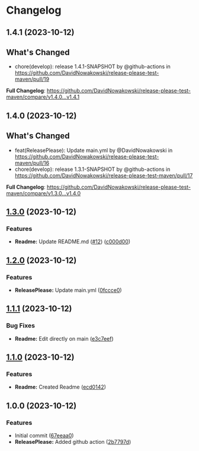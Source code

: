 # Changelog

## 1.4.1 (2023-10-12)

## What's Changed
* chore(develop): release 1.4.1-SNAPSHOT by @github-actions in https://github.com/DavidNowakowski/release-please-test-maven/pull/19


**Full Changelog**: https://github.com/DavidNowakowski/release-please-test-maven/compare/v1.4.0...v1.4.1

## 1.4.0 (2023-10-12)

## What's Changed
* feat(ReleasePlease): Update main.yml by @DavidNowakowski in https://github.com/DavidNowakowski/release-please-test-maven/pull/16
* chore(develop): release 1.3.1-SNAPSHOT by @github-actions in https://github.com/DavidNowakowski/release-please-test-maven/pull/17


**Full Changelog**: https://github.com/DavidNowakowski/release-please-test-maven/compare/v1.3.0...v1.4.0

## [1.3.0](https://github.com/DavidNowakowski/release-please-test-maven/compare/v1.2.0...v1.3.0) (2023-10-12)


### Features

* **Readme:** Update README.md ([#12](https://github.com/DavidNowakowski/release-please-test-maven/issues/12)) ([c000d00](https://github.com/DavidNowakowski/release-please-test-maven/commit/c000d00162eb614f477cd33ee3d858d05a392265))

## [1.2.0](https://github.com/DavidNowakowski/release-please-test-maven/compare/v1.1.1...v1.2.0) (2023-10-12)


### Features

* **ReleasePlease:** Update main.yml ([0fccce0](https://github.com/DavidNowakowski/release-please-test-maven/commit/0fccce04b2d59f0b7d34af895b93c88683be4801))

## [1.1.1](https://github.com/DavidNowakowski/release-please-test-maven/compare/v1.1.0...v1.1.1) (2023-10-12)


### Bug Fixes

* **Readme:** Edit directly on main ([e3c7eef](https://github.com/DavidNowakowski/release-please-test-maven/commit/e3c7eef20f7e8d0d8e8aa8c18f96e08a5788b0f5))

## [1.1.0](https://github.com/DavidNowakowski/release-please-test-maven/compare/v1.0.0...v1.1.0) (2023-10-12)


### Features

* **Readme:** Created Readme ([ecd0142](https://github.com/DavidNowakowski/release-please-test-maven/commit/ecd0142d94e1e6d37ab954024dd7d9f2efc552bf))

## 1.0.0 (2023-10-12)


### Features

* Initial commit ([67eeaa0](https://github.com/DavidNowakowski/release-please-test-maven/commit/67eeaa0d85fd27785a7580d68d684e7688908c5b))
* **ReleasePlease:** Added github action ([2b7797d](https://github.com/DavidNowakowski/release-please-test-maven/commit/2b7797d875457799fcdd66092682bf92f4b9cf2e))
